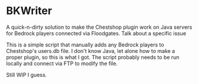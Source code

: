 # BKWriter
A quick-n-dirty solution to make the Chestshop plugin work on Java servers for Bedrock players connected via Floodgates. Talk about a specific issue

This is a simple script that manually adds any Bedrock players to Chestshop's users.db file. I don't know Java, let alone how to make a proper plugin, so this is what I got. The script probably needs to be run locally and connect via FTP to modify the file.

Still WIP I guess.
